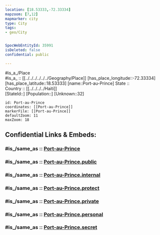 ```yaml
---
location: [18.53333,-72.33334] 
mapzoom: [7,12] 
mapmarker: city 
type: City
tags:
- geo/City


SpocWebEntityId: 35991
isDeleted: false
confidential: public

---
```

#is_a_/Place  
#is_a_ :: [[../../../../../../Geography/Place]] 
[has_place_longitude::-72.33334] 
[has_place_latitude::18.53333] 
[name::Port-au-Prince] 
State ::  
Country :: [[../../../../Haiti]]  
[StateId::] 
[Population::] 
[Unknown::32] 


```leaflet
id: Port-au-Prince
coordinates: [[Port-au-Prince]] 
markerFile: [[Port-au-Prince]] 
defaultZoom: 11 
maxZoom: 18
```


## Confidential Links & Embeds: 

### #is_/same_as :: [Port-au-Prince](/_Standards/Earth/Continent/America~Caribbean/Haiti/Departments~Haiti/Ouest/City/Port-au-Prince.md) 

### #is_/same_as :: [Port-au-Prince.public](/_public/Earth/Continent/America~Caribbean/Haiti/Departments~Haiti/Ouest/City/Port-au-Prince.public.md) 

### #is_/same_as :: [Port-au-Prince.internal](/_internal/Earth/Continent/America~Caribbean/Haiti/Departments~Haiti/Ouest/City/Port-au-Prince.internal.md) 

### #is_/same_as :: [Port-au-Prince.protect](/_protect/Earth/Continent/America~Caribbean/Haiti/Departments~Haiti/Ouest/City/Port-au-Prince.protect.md) 

### #is_/same_as :: [Port-au-Prince.private](/_private/Earth/Continent/America~Caribbean/Haiti/Departments~Haiti/Ouest/City/Port-au-Prince.private.md) 

### #is_/same_as :: [Port-au-Prince.personal](/_personal/Earth/Continent/America~Caribbean/Haiti/Departments~Haiti/Ouest/City/Port-au-Prince.personal.md) 

### #is_/same_as :: [Port-au-Prince.secret](/_secret/Earth/Continent/America~Caribbean/Haiti/Departments~Haiti/Ouest/City/Port-au-Prince.secret.md)

